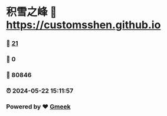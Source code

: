 # 积雪之峰 :link: https://customsshen.github.io 
### :page_facing_up: [21](https://customsshen.github.io/tag.html) 
### :speech_balloon: 0 
### :hibiscus: 80846 
### :alarm_clock: 2024-05-22 15:11:57 
### Powered by :heart: [Gmeek](https://github.com/Meekdai/Gmeek)
